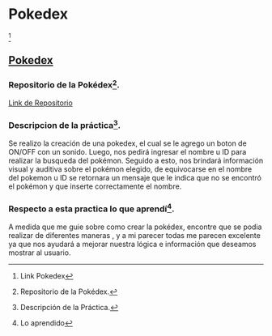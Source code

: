 # Pokedex
[^1]
## [Pokedex](https://tobsad.github.io/pokedex/)

### Repositorio de la Pokédex[^2].
[Link de Repositorio](https://github.com/Tobsad/pokedex)

### Descripcion de la práctica[^3].  
Se realizo la creación de una pokedex, el cual se le agrego un boton de ON/OFF con un sonido. Luego, nos pedirá ingresar el nombre u ID para realizar la busqueda del pokémon. Seguido a esto, nos brindará información visual y auditiva sobre el pokémon elegido, de equivocarse en el nombre del pokemon u ID se retornara un mensaje que le indica que no se encontró el pokémon y que inserte correctamente el nombre.

### Respecto a esta practica lo que aprendí[^note].
A medida que me guie sobre como crear la pokédex, encontre que se podia realizar de diferentes maneras , y a mi parecer todas me parecen excelente ya que nos ayudará a mejorar nuestra lógica e información que deseamos mostrar al usuario.

[^1]: Link Pokedex
[^2]: Repositorio de la Pokédex.
[^3]: Descripción de la Práctica.
[^note]:
      Lo aprendido
